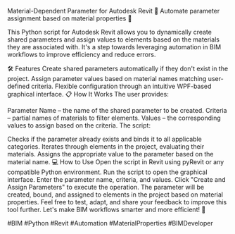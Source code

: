 Material-Dependent Parameter for Autodesk Revit
🎯 Automate parameter assignment based on material properties 🎯

This Python script for Autodesk Revit allows you to dynamically create shared parameters and assign values to elements based on the materials they are associated with. It's a step towards leveraging automation in BIM workflows to improve efficiency and reduce errors.

🛠️ Features
Create shared parameters automatically if they don't exist in the project.
Assign parameter values based on material names matching user-defined criteria.
Flexible configuration through an intuitive WPF-based graphical interface.
📋 How It Works
The user provides:

Parameter Name – the name of the shared parameter to be created.
Criteria – partial names of materials to filter elements.
Values – the corresponding values to assign based on the criteria.
The script:

Checks if the parameter already exists and binds it to all applicable categories.
Iterates through elements in the project, evaluating their materials.
Assigns the appropriate value to the parameter based on the material name.
💻 How to Use
Open the script in Revit using pyRevit or any compatible Python environment.
Run the script to open the graphical interface.
Enter the parameter name, criteria, and values.
Click "Create and Assign Parameters" to execute the operation.
The parameter will be created, bound, and assigned to elements in the project based on material properties.
Feel free to test, adapt, and share your feedback to improve this tool further. Let's make BIM workflows smarter and more efficient! 🚀

#BIM #Python #Revit #Automation #MaterialProperties #BIMDeveloper